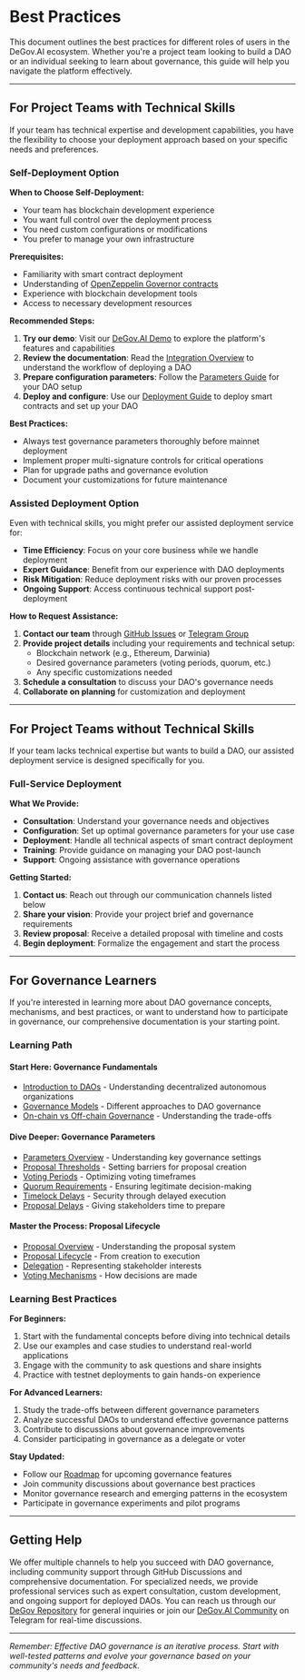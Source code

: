 # Best Practices

This document outlines the best practices for different roles of users in the DeGov.AI ecosystem. Whether you're a project team looking to build a DAO or an individual seeking to learn about governance, this guide will help you navigate the platform effectively.

---

## For Project Teams with Technical Skills

If your team has technical expertise and development capabilities, you have the flexibility to choose your deployment approach based on your specific needs and preferences.

### Self-Deployment Option

**When to Choose Self-Deployment:**

- Your team has blockchain development experience
- You want full control over the deployment process
- You need custom configurations or modifications
- You prefer to manage your own infrastructure

**Prerequisites:**

- Familiarity with smart contract deployment
- Understanding of [OpenZeppelin Governor contracts](https://docs.openzeppelin.com/contracts/5.x/governance)
- Experience with blockchain development tools
- Access to necessary development resources

**Recommended Steps:**

1. **Try our demo**: Visit our [DeGov.AI Demo](https://demo.degov.ai) to explore the platform's features and capabilities
2. **Review the documentation**: Read the [Integration Overview](integration/overview.md) to understand the workflow of deploying a DAO
3. **Prepare configuration parameters**: Follow the [Parameters Guide](governance/parameters/overview.md) for your DAO setup
4. **Deploy and configure**: Use our [Deployment Guide](integration/deploy.md) to deploy smart contracts and set up your DAO

**Best Practices:**

- Always test governance parameters thoroughly before mainnet deployment
- Implement proper multi-signature controls for critical operations
- Plan for upgrade paths and governance evolution
- Document your customizations for future maintenance

### Assisted Deployment Option

Even with technical skills, you might prefer our assisted deployment service for:

- **Time Efficiency**: Focus on your core business while we handle deployment
- **Expert Guidance**: Benefit from our experience with DAO deployments
- **Risk Mitigation**: Reduce deployment risks with our proven processes
- **Ongoing Support**: Access continuous technical support post-deployment

**How to Request Assistance:**

1. **Contact our team** through [GitHub Issues](https://github.com/ringecosystem/degov/issues) or [Telegram Group](https://t.me/degov_ai) 
2. **Provide project details** including your requirements and technical setup:
    - Blockchain network (e.g., Ethereum, Darwinia)
    - Desired governance parameters (voting periods, quorum, etc.)
    - Any specific customizations needed
3. **Schedule a consultation** to discuss your DAO's governance needs
4. **Collaborate on planning** for customization and deployment

---

## For Project Teams without Technical Skills

If your team lacks technical expertise but wants to build a DAO, our assisted deployment service is designed specifically for you.

### Full-Service Deployment

**What We Provide:**

- **Consultation**: Understand your governance needs and objectives
- **Configuration**: Set up optimal governance parameters for your use case
- **Deployment**: Handle all technical aspects of smart contract deployment
- **Training**: Provide guidance on managing your DAO post-launch
- **Support**: Ongoing assistance with governance operations


**Getting Started:**

1. **Contact us**: Reach out through our communication channels listed below
2. **Share your vision**: Provide your project brief and governance requirements
3. **Review proposal**: Receive a detailed proposal with timeline and costs
4. **Begin deployment**: Formalize the engagement and start the process

---

## For Governance Learners

If you're interested in learning more about DAO governance concepts, mechanisms, and best practices, or want to understand how to participate in governance, our comprehensive documentation is your starting point.

### Learning Path

#### **Start Here: Governance Fundamentals**
- [Introduction to DAOs](governance/intro/daos.md) - Understanding decentralized autonomous organizations
- [Governance Models](governance/intro/model.md) - Different approaches to DAO governance
- [On-chain vs Off-chain Governance](governance/intro/onchain-offchain.md) - Understanding the trade-offs

#### **Dive Deeper: Governance Parameters**
- [Parameters Overview](governance/parameters/overview.md) - Understanding key governance settings
- [Proposal Thresholds](governance/parameters/proposal-thresholds.md) - Setting barriers for proposal creation
- [Voting Periods](governance/parameters/voting-period.md) - Optimizing voting timeframes
- [Quorum Requirements](governance/parameters/quorum.md) - Ensuring legitimate decision-making
- [Timelock Delays](governance/parameters/timelock-delay.md) - Security through delayed execution
- [Proposal Delays](governance/parameters/proposal-delay.md) - Giving stakeholders time to prepare

#### **Master the Process: Proposal Lifecycle**
- [Proposal Overview](governance/proposal/overview.md) - Understanding the proposal system
- [Proposal Lifecycle](governance/proposal/lifecycle.md) - From creation to execution
- [Delegation](governance/proposal/delegation.md) - Representing stakeholder interests
- [Voting Mechanisms](governance/proposal/voting.md) - How decisions are made

### Learning Best Practices

**For Beginners:**

1. Start with the fundamental concepts before diving into technical details
2. Use our examples and case studies to understand real-world applications
3. Engage with the community to ask questions and share insights
4. Practice with testnet deployments to gain hands-on experience

**For Advanced Learners:**

1. Study the trade-offs between different governance parameters
2. Analyze successful DAOs to understand effective governance patterns
3. Contribute to discussions about governance improvements
4. Consider participating in governance as a delegate or voter

**Stay Updated:**

- Follow our [Roadmap](roadmap.md) for upcoming governance features
- Join community discussions about governance best practices
- Monitor governance research and emerging patterns in the ecosystem
- Participate in governance experiments and pilot programs

---

## Getting Help

We offer multiple channels to help you succeed with DAO governance, including community support through GitHub Discussions and comprehensive documentation. For specialized needs, we provide professional services such as expert consultation, custom development, and ongoing support for deployed DAOs. You can reach us through our [DeGov Repository](https://github.com/ringecosystem/degov) for general inquiries or join our [DeGov.AI Community](https://t.me/degov_ai) on Telegram for real-time discussions.

---

*Remember: Effective DAO governance is an iterative process. Start with well-tested patterns and evolve your governance based on your community's needs and feedback.*


